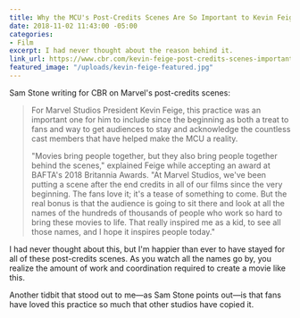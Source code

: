 ```yaml
---
title: Why the MCU's Post-Credits Scenes Are So Important to Kevin Feige
date: 2018-11-02 11:43:00 -05:00
categories:
- Film
excerpt: I had never thought about the reason behind it.
link_url: https://www.cbr.com/kevin-feige-post-credits-scenes-important/
featured_image: "/uploads/kevin-feige-featured.jpg"
---
```


Sam Stone writing for CBR on Marvel's post-credits scenes:

> For Marvel Studios President Kevin Feige, this practice was an important one for him to include since the beginning as both a treat to fans and way to get audiences to stay and acknowledge the countless cast members that have helped make the MCU a reality.
>
> "Movies bring people together, but they also bring people together behind the scenes," explained Feige while accepting an award at BAFTA's 2018 Britannia Awards. "At Marvel Studios, we've been putting a scene after the end credits in all of our films since the very beginning. The fans love it; it's a tease of something to come. But the real bonus is that the audience is going to sit there and look at all the names of the hundreds of thousands of people who work so hard to bring these movies to life. That really inspired me as a kid, to see all those names, and I hope it inspires people today."

I had never thought about this, but I'm happier than ever to have stayed for all of these post-credits scenes. As you watch all the names go by, you realize the amount of work and coordination required to create a movie like this.

Another tidbit that stood out to me—as Sam Stone points out—is that fans have loved this practice so much that other studios have copied it.
